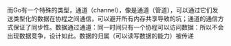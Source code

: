 而Go有一个特殊的类型，通道（channel），像是通道（管道），可以通过它们发送类型化的数据在协程之间通信，可以避开所有内存共享导致的坑；通道的通信方式保证了同步性。数据通过通道：同一时间只有一个协程可以访问数据：所以不会出现数据竞争，设计如此。数据的归属（可以读写数据的能力）被传递

